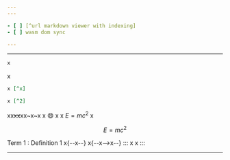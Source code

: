 ```yaml
---
---

- [ ] [^url markdown viewer with indexing]
- [ ] wasm dom sync

---
```

---

```txt
x
```

x

```md
x [^x]

x [^2]
```

xx~~xx~~xx~x~x
x :smile: x
x $E=mc^2$ x

$$
E=mc^2
$$

Term 1
: Definition 1
x{--x--}
x{--x-->x--}
::: x
x
:::

---

[^url markdown viewer with indexing]: https://markdown-url-viewer.s3.eu-west-3.amazonaws.com/index.html?url=https://vault.on.fleek.co/3_resources/hip-hop/hip-hop.md
